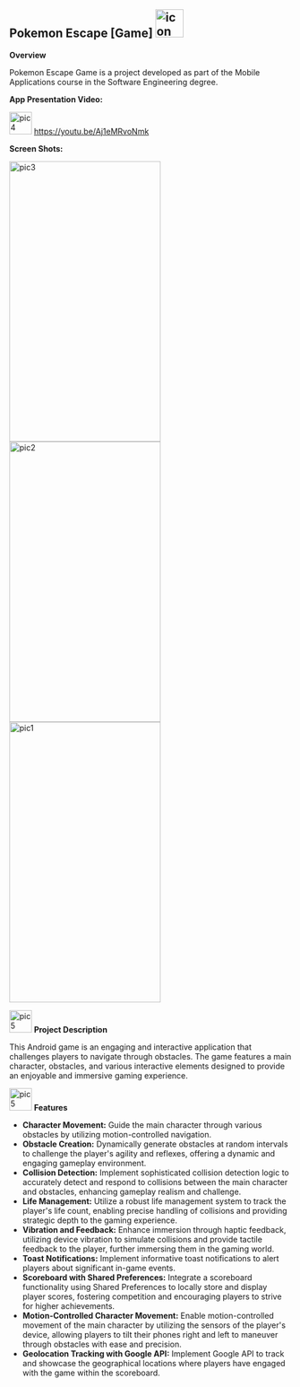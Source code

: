 <h2>Pokemon Escape [Game] <img src="https://github.com/YosiBs/Pokemon-Escape-Mobile-Game/assets/105666011/fa5fa0f4-94dc-4d29-95ad-448b164d36b8" alt="icon" width="50" height="50">
 </h2>

  <p><strong>Overview</strong></p>
  <p>Pokemon Escape Game is a project developed as part of the Mobile Applications course in the Software Engineering degree.</p>
  


<p><strong>App Presentation Video:</strong></p>



<img src="https://github.com/YosiBs/Pokemon-Escape-Mobile-Game/assets/105666011/6d846434-ee90-420d-83a4-f6d86066bb71" alt="pic4" width="40" height="40"> https://youtu.be/Aj1eMRvoNmk

<p><strong>Screen Shots:</strong></p>


<img src="https://github.com/YosiBs/Pokemon-Escape-Mobile-Game/assets/105666011/6fa75300-7d0f-4f20-ad95-770f9e7b2acb" alt="pic3" width="270" height="500">
<img src="https://github.com/YosiBs/Pokemon-Escape-Mobile-Game/assets/105666011/548ccc2f-0eb7-4629-851c-303be7214f72" alt="pic2" width="270" height="500">
<img src="https://github.com/YosiBs/Pokemon-Escape-Mobile-Game/assets/105666011/781817b5-a14b-4526-86cf-967adde74ce9" alt="pic1" width="270" height="500">

<p></p>
 <p><img src="https://github.com/YosiBs/Pokemon-Escape-Mobile-Game/assets/105666011/eb8f70bd-fb29-4002-a1a4-876f7b3dc707" alt=pic5 width="40" height="40"> <strong>Project Description</strong></p>
  <p>This Android game is an engaging and interactive application that challenges players to navigate through obstacles. The game features a main character, obstacles, and various interactive elements designed to provide an enjoyable and immersive gaming experience.</p>

  <p><img src="https://github.com/YosiBs/Pokemon-Escape-Mobile-Game/assets/105666011/008a508e-5484-46ba-be36-ac359d603f01" alt=pic5 width="40" height="40"> <strong>Features</strong></p>
<ul>
  <li><strong>Character Movement:</strong> Guide the main character through various obstacles by utilizing motion-controlled navigation.</li>
  <li><strong>Obstacle Creation:</strong> Dynamically generate obstacles at random intervals to challenge the player's agility and reflexes, offering a dynamic and engaging gameplay environment.</li>
  <li><strong>Collision Detection:</strong> Implement sophisticated collision detection logic to accurately detect and respond to collisions between the main character and obstacles, enhancing gameplay realism and challenge.</li>
  <li><strong>Life Management:</strong> Utilize a robust life management system to track the player's life count, enabling precise handling of collisions and providing strategic depth to the gaming experience.</li>
  <li><strong>Vibration and Feedback:</strong> Enhance immersion through haptic feedback, utilizing device vibration to simulate collisions and provide tactile feedback to the player, further immersing them in the gaming world.</li>
  <li><strong>Toast Notifications:</strong> Implement informative toast notifications to alert players about significant in-game events.</li>
  <li><strong>Scoreboard with Shared Preferences:</strong> Integrate a scoreboard functionality using Shared Preferences to locally store and display player scores, fostering competition and encouraging players to strive for higher achievements.</li>
  <li><strong>Motion-Controlled Character Movement:</strong> Enable motion-controlled movement of the main character by utilizing the sensors of the player's device, allowing players to tilt their phones right and left to maneuver through obstacles with ease and precision.</li>
  <li><strong>Geolocation Tracking with Google API:</strong> Implement Google API to track and showcase the geographical locations where players have engaged with the game within the scoreboard.</li>
</ul>

</body>
